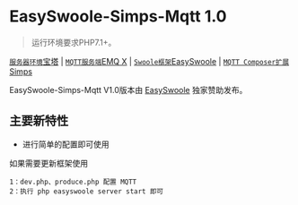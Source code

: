 EasySwoole-Simps-Mqtt 1.0
===============

> 运行环境要求PHP7.1+。

[`服务器环境`宝塔](https://www.bt.cn) | [`MQTT服务端`EMQ X](https://www.emqx.cn/downloads#broker) | [`Swoole框架`EasySwoole](https://www.easyswoole.com/Preface/intro.html) | [`MQTT Composer扩展`Simps](https://mqtt.simps.io/#/)

EasySwoole-Simps-Mqtt V1.0版本由 [EasySwoole](https://www.easyswoole.com/Preface/intro.html) 独家赞助发布。

## 主要新特性

* 进行简单的配置即可使用


如果需要更新框架使用
~~~
1：dev.php、produce.php 配置 MQTT
2：执行 php easyswoole server start 即可
~~~